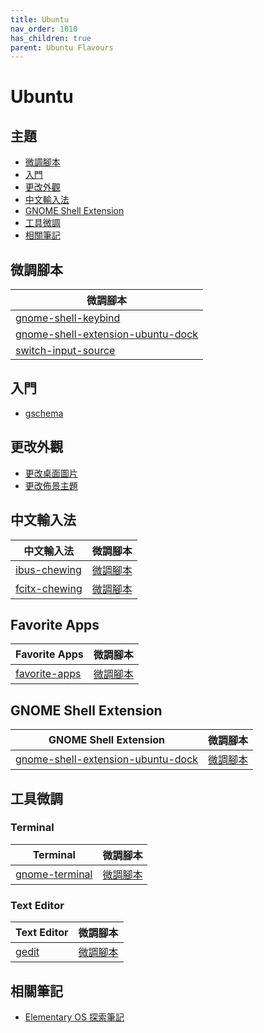 ```yaml
---
title: Ubuntu
nav_order: 1010
has_children: true
parent: Ubuntu Flavours
---
```



# Ubuntu


## 主題

* [微調腳本](#微調腳本)
* [入門](#入門)
* [更改外觀](#更改外觀)
* [中文輸入法](#中文輸入法)
* [GNOME Shell Extension](#gnome-shell-extension)
* [工具微調](#工具微調)
* [相關筆記](#相關筆記)


## 微調腳本

| 微調腳本 |
| --- |
| [gnome-shell-keybind](https://github.com/samwhelp/note-about-ubuntu/tree/gh-pages/_demo/adjustment/de/gnome-shell/gnome-shell-keybind-01) |
| [gnome-shell-extension-ubuntu-dock](https://github.com/samwhelp/note-about-ubuntu/tree/gh-pages/_demo/adjustment/part-gnome-shell/gnome-shell-extension-ubuntu-dock) |
| [switch-input-source](https://github.com/samwhelp/note-about-ubuntu/tree/gh-pages/_demo/adjustment/part-gnome-shell/switch-input-source) |


## 入門

* [gschema](https://samwhelp.github.io/note-about-ubuntu/read/flavours/ubuntu/adjustment/gschema.html)

## 更改外觀

* [更改桌面圖片](https://samwhelp.github.io/note-about-ubuntu/read/flavours/ubuntu/adjustment/wallpaper.html)
* [更改佈景主題](https://samwhelp.github.io/note-about-ubuntu/read/flavours/ubuntu/adjustment/theme.html)


## 中文輸入法

| 中文輸入法 | 微調腳本 |
| --- | --- |
| [ibus-chewing](https://samwhelp.github.io/note-about-ubuntu/read/flavours/ubuntu/adjustment/switch-input-source.html) | [微調腳本](https://github.com/samwhelp/note-about-ubuntu/tree/gh-pages/_demo/adjustment/part-gnome-shell/switch-input-source) |
| [fcitx-chewing](https://samwhelp.github.io/note-about-ubuntu/read/adjustment/env/im.html#fcitx-chwing) | [微調腳本](https://github.com/samwhelp/note-about-ubuntu/tree/gh-pages/_demo/adjustment/env/im/fcitx-chewing) |


## Favorite Apps

| Favorite Apps | 微調腳本 |
| --- | --- |
| [favorite-apps](https://samwhelp.github.io/note-about-ubuntu/read/flavours/ubuntu/adjustment/favorite-apps.html) | [微調腳本](https://github.com/samwhelp/note-about-ubuntu/tree/gh-pages/_demo/adjustment/part-gnome-shell/gnome-shell-extension-ubuntu-dock) |


## GNOME Shell Extension

| GNOME Shell Extension | 微調腳本 |
| --- | --- |
| [gnome-shell-extension-ubuntu-dock](https://samwhelp.github.io/note-about-ubuntu/read/flavours/ubuntu/adjustment/gnome-shell-extension-ubuntu-dock.html) | [微調腳本](https://github.com/samwhelp/note-about-ubuntu/tree/gh-pages/_demo/adjustment/part-gnome-shell/gnome-shell-extension-ubuntu-dock) |


## 工具微調

### Terminal

| Terminal | 微調腳本 |
| --- | --- |
| [gnome-terminal](https://samwhelp.github.io/note-about-ubuntu/read/adjustment/tool/gnome-terminal.html) | [微調腳本](https://github.com/samwhelp/note-about-ubuntu/tree/gh-pages/_demo/adjustment/tool/gnome-terminal) |


### Text Editor

| Text Editor | 微調腳本 |
| --- | --- |
| [gedit](https://samwhelp.github.io/note-about-ubuntu/read/adjustment/tool/gedit.html) | [微調腳本](https://github.com/samwhelp/note-about-ubuntu/tree/gh-pages/_demo/adjustment/tool/gedit) |


## 相關筆記

* [Elementary OS 探索筆記](https://samwhelp.github.io/note-about-elementary-os/#elementary-os-%E5%BE%AE%E8%AA%BF)
